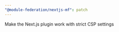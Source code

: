 ```yaml
---
"@module-federation/nextjs-mf": patch
---
```


Make the Next.js plugin work with strict CSP settings
